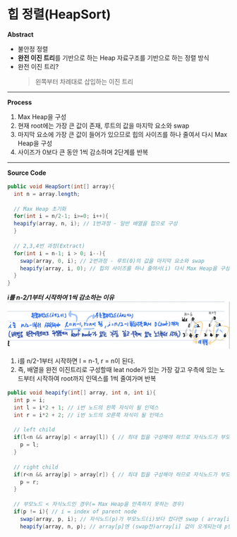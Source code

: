 # 힙 정렬(HeapSort)
**Abstract**
  - 불안정 정렬
  - **완전 이진 트리**를 기반으로 하는 Heap 자료구조를 기반으로 하는 정렬 방식
  - 완전 이진 트리? 
    > 왼쪽부터 차례대로 삽입하는 이진 트리
---
**Process**
  1. Max Heap을 구성
  2. 현재 root에는 가장 큰 값이 존재, 루트의 값을 마지막 요소와 swap
  3. 마지막 요소에 가장 큰 값이 들어가 있으므로 힙의 사이즈를 하나 줄여서 다시 Max Heap을 구성
  4. 사이즈가 0보다 큰 동안 1씩 감소하며 2단계를 반복
---
**Source Code**
```java
public void HeapSort(int[] array){
  int n = array.length;
      
  // Max Heap 초기화
  for(int i = n/2-1; i>=0; i++){
  heapify(array, n, i); // 1번과정 - 일반 배열을 힙으로 구성
  }
      
  // 2,3,4번 과정(Extract)
  for(int i = n-1; i > 0; i--){
    swap(array, 0, i); // 2번과정 - 루트(0)의 값을 마지막 요소와 swap
    heapify(array, i, 0); // 힙의 사이즈를 하나 줄여서(i) 다시 Max Heap을 구성
  }
}
```

**_i를 n-2/1부터 시작하여 1씩 감소하는 이유_**
![ExplainHeapSortSource](./images/ExplainHeapSortSource.jpg)
1. i를 n/2-1부터 시작하면 l = n-1, r = n이 된다.
2. 즉, 배열을 완전 이진트리로 구성할때 leat node가 있는 가장 갚고 우측에 있는 노드부터 시작하여 
   root까지 인덱스를 1씩 줄여가며 반복
   
```java
public void heapify(int[] array, int n, int i){
  int p = i;
  int l = i*2 + 1; // i번 노드의 왼쪽 자식이 될 인덱스
  int r = i*2 + 2; // i번 노드의 오른쪽 자식이 될 인덱스
      
  // left child
  if(l<n && array[p] < array[l]) { // 최대 힙을 구성해야 하므로 자식노드가 부모느도보다 크다면 p를 갱신
    p = l;
  }
  
  // right child
  if(r<n && array[p] > array[r]) { // 최대 힙을 구성해야 하므로 자식노드가 부모느도보다 크다면 p를 갱신
    p = r;
  }
  
  // 부모노드 < 자식노드인 경우(= Max Heap을 만족하지 못하는 경우)
  if(p != i){ // i = index of parent node
    swap(array, p, i); // 자식노드(p)가 부모노드(i)보다 컸다면 swap ( array[i] <=> array[p] )
    heapify(array, n, p); // array[p]엔 (swap전)array[i] 값이 오게되는데 p번 노드를 기준으로 Maxheap을 구성하기 위해다시 반복
```
